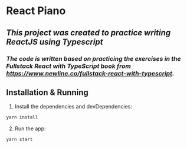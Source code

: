# React Piano

## _This project was created to practice writing ReactJS using Typescript_

### _The code is written based on practicing the exercises in the Fullstack React with TypeScript book from https://www.newline.co/fullstack-react-with-typescript._

## Installation & Running

1. Install the dependencies and devDependencies:

```sh
yarn install
```

2. Run the app:

```sh
yarn start
```
